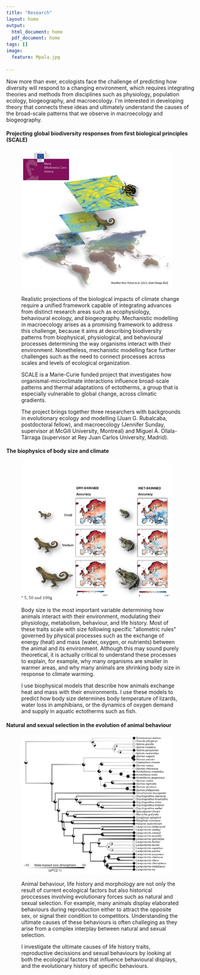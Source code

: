 ```yaml
---
title: "Research"
layout: home
output:
  html_document: home
  pdf_document: home
tags: []
image:
  feature: Mpala.jpg

---
```


Now more than ever, ecologists face the challenge of predicting how diversity will respond to a changing environment, which requires integrating theories and methods from disciplines such as physiology, population ecology, biogeography, and macroecology. I'm interested in developing theory that connects these ideas and ultimately understand the causes of the broad-scale patterns that we observe in macroecology and biogeography.


<h4> Projecting global biodiversity responses from first biological principles (SCALE) </h4>

<figure class = "half">
<img src="/images/SCALE.jpg" height="370px" width="400px"> 

<p>Realistic projections of the biological impacts of climate change require a unified framework capable of integrating advances from distinct research areas such as ecophysiology, behavioural ecology, and biogeography. Mechanistic modelling in macroecology arises as a promising framework to address this challenge, because it aims at describing biodiversity patterns from biophysical, physiological, and behavioural processes determining the way organisms interact with their environment. Nonetheless, mechanistic modelling face further challenges such as the need to connect processes across scales and levels of ecological organization.</p>
<p>SCALE is a Marie-Curie funded project that investigates how organismal-microclimate interactions influence broad-scale patterns and thermal adaptations of ectotherms, a group that is especially vulnerable to global change, across climatic gradients.</p>
<p>The project brings together three researchers with backgrounds in evolutionary ecology and modelling (Juan G. Rubalcaba, postdoctoral fellow), and macroecology (Jennifer Sunday, supervisor at McGill University, Montreal) and Miguel Á. Ollala-Tárraga (supervisor at Rey Juan Carlos University, Madrid).</p>

</figure>

<h4> The biophysics of body size and climate </h4>
<figure class = "half">
<img src="/images/maps.jpg" height="370px" width="400px"> 

<p> Body size is the most important variable determining how animals interact with their environment, modulating their physiology, metabolism, behaviour, and life history. Most of these traits scale with size following specific "allometric rules" governed by physical processes such as the exchange of energy (heat) and mass (water, oxygen, or nutrients) between the animal and its environment. Although this may sound purely theoretical, it is actually critical to understand these processes to explain, for example, why many organisms are smaller in warmer areas, and why many animals are shrinking body size in response to climate warming. </p>

<p>I use biophysical models that describe how animals exchange heat and mass with their environments. I use these models to predict how body size determines body temperature of lizards, water loss in amphibians, or the dynamics of oxygen demand and supply in aquatic ectotherms such as fish. </p>

</figure> 

<h4> Natural and sexual selection in the evolution of animal behaviour </h4>

<figure class = "half">
<img src="/images/tree.jpg" height="370px" width="400px"> 

<p>Animal behaviour, life history and morphology are not only the result of current ecological factors but also historical proccesses involving evolutionary forces such as natural and sexual selection. For example, many animals display elaborated behaviours during reproduction either to attract the opposite sex, or signal their condition to competitors. Understanding the ultimate causes of these behaviours is often challeging as they arise from a complex interplay between natural and sexual selection. </p>

<p> I investigate the ultimate causes of life history traits, reproductive decissions and sexual behaviours by looking at both the ecological factors that influence behavioural displays, and the evolutionary history of specific behaviours.</p>

</figure>
